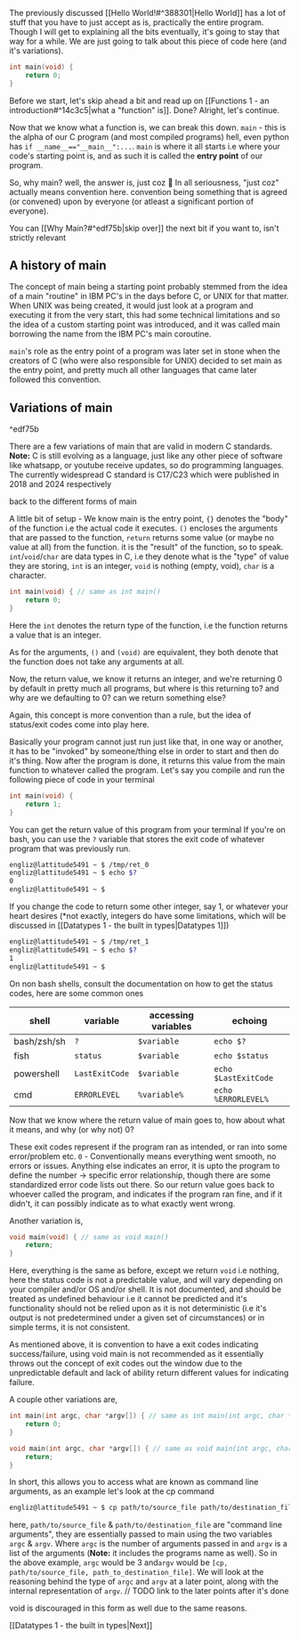 
The previously discussed [[Hello World!#^388301|Hello World]] has a lot of stuff that you have to just accept as is, practically the entire program. Though I will get to explaining all the bits eventually, it's going to stay that way for a while. We are just going to talk about this piece of code here (and it's variations).

```c
int main(void) {
	return 0;
}
```


Before we start, let's skip ahead a bit and read up on [[Functions 1 - an introduction#^14c3c5|what a "function" is]].
Done? Alright, let's continue.

Now that we know what a function is, we can break this down.
`main` - this is the alpha of our C program (and most compiled programs) hell, even python has `if __name__=="__main__":...`. 
`main` is where it all starts i.e where your code's starting point is, and as such it is called the 
**entry point** of our program.

So, why main? well, the answer is, just coz 🤷
In all seriousness, "just coz" actually means convention here. convention being something that is agreed (or convened) upon by everyone (or atleast a significant portion of everyone).

You can [[Why Main?#^edf75b|skip over]] the next bit if you want to, isn't strictly relevant
## A history of main

The concept of main being a starting point probably stemmed from the idea of a main "routine" in IBM PC's in the days before C, or UNIX for that matter. When UNIX was being created, it would just look at a program and executing it from the very start, this had some technical limitations and so the idea of a custom starting point was introduced, and it was called main borrowing the name from the IBM PC's main coroutine.

`main`'s role as the entry point of a program was later set in stone when the creators of C (who were also responsible for UNIX) decided to set main as the entry point, and pretty much all other languages that came later followed this convention.
## Variations of main
^edf75b

 There are a few variations of main that are valid in modern C standards.
 **Note:** C is still evolving as a language, just like any other piece of software like whatsapp, or youtube receive updates, so do programming languages.
 The currently widespread C standard is C17/C23 which were published in 2018 and 2024 respectively
 
back to the different forms of main

A little bit of setup - We know main is the entry point, `{}` denotes the "body" of the function i.e the actual code it executes. `()` encloses the arguments that are passed to the function, `return` returns some value (or maybe no value at all) from the function. it is the "result" of the function, so to speak. `int`/`void`/`char` are data types in C, i.e they denote what is the "type" of value they are storing, `int` is an integer, `void` is nothing (empty, void), `char` is a character.

```c
int main(void) { // same as int main()
	return 0;
}
```

Here the `int` denotes the return type of the function, i.e the function returns a value that is an integer.

As for the arguments, `()` and `(void)` are equivalent, they both denote that the function does not take any arguments at all.

Now, the return value, we know it returns an integer, and we're returning 0 by default in pretty much all programs, but where is this returning to? and why are we defaulting to 0? can we return something else?

Again, this concept is more convention than a rule, but the idea of status/exit codes come into play here.

Basically your program cannot just run just like that, in one way or another, it has to be "invoked" by someone/thing else in order to start and then do it's thing. Now after the program is done, it returns this value from the main function to whatever called the program. Let's say you compile and run the following piece of code in your terminal

```c
int main(void) {
	return 1;
}
```

You can get the return value of this program from your terminal
If you're on bash, you can use the `?` variable that stores the exit code of whatever program that was previously run.

```sh
engliz@lattitude5491 ~ $ /tmp/ret_0
engliz@lattitude5491 ~ $ echo $?
0
engliz@lattitude5491 ~ $ 
```

If you change the code to return some other integer, say 1, or whatever your heart desires
(\*not exactly, integers do have some limitations, which will be discussed in [[Datatypes 1 - the built in types|Datatypes 1]])

```sh
engliz@lattitude5491 ~ $ /tmp/ret_1
engliz@lattitude5491 ~ $ echo $?
1
engliz@lattitude5491 ~ $
```

On non bash shells, consult the documentation on how to get the status codes, here are some common ones

| shell       | variable       | accessing variables | echoing              |
| ----------- | -------------- | ------------------- | -------------------- |
| bash/zsh/sh | `?`            | `$variable`         | `echo $?`            |
| fish        | `status`       | `$variable`         | `echo $status`       |
| powershell  | `LastExitCode` | `$variable`         | `echo $LastExitCode` |
| cmd         | `ERRORLEVEL`   | `%variable%`        | `echo %ERRORLEVEL%`  |
Now that we know where the return value of main goes to, how about what it means, and why (or why not) 0?

These exit codes represent if the program ran as intended, or ran into some error/problem etc.
`0` - Conventionally means everything went smooth, no errors or issues.
Anything else indicates an error, it is upto the program to define the number -> specific error relationship, though there are some standardized error code lists out there.
So our return value goes back to whoever called the program, and indicates if the program ran fine, and if it didn't, it can possibly indicate as to what exactly went wrong.

Another variation is,
```c
void main(void) { // same as void main()
	return;
}
```

Here, everything is the same as before, except we return `void` i.e nothing, here the status code is not a predictable value, and will vary depending on your compiler and/or OS and/or shell. It is not documented, and should be treated as undefined behaviour i.e it cannot be predicted and it's functionality should not be relied upon as it is not deterministic (i.e it's output is not predetermined under a given set of circumstances) or in simple terms, it is not consistent.

As mentioned above, it is convention to have a exit codes indicating success/failure, using void main is not recommended as it essentially throws out the concept of exit codes out the window due to the unpredictable default and lack of ability return different values for indicating failure.

A couple other variations are,

```c
int main(int argc, char *argv[]) { // same as int main(int argc, char **argv)
	return 0;
}
```

```c
void main(int argc, char *argv[]) { // same as void main(int argc, char **argv)
	return;
}
```

In short, this allows you to access what are known as command line arguments, as an example let's look at the cp command

```sh
engliz@lattitude5491 ~ $ cp path/to/source_file path/to/destination_file
```

here, `path/to/source_file` & `path/to/destination_file` are "command line arguments",
they are essentially passed to main using the two variables `argc` & `argv`. Where `argc` is the number of arguments passed in and `argv` is a list of the arguments (**Note:** it includes the programs name as well). So in the above example, `argc` would be 3 and`argv` would be `[cp, path/to/source_file, path_to_destination_file]`.  We will look at the reasoning behind the type of `argc` and `argv` at a later point, along with the internal representation of `argv`. // TODO link to the later points after it's done

void is discouraged in this form as well due to the same reasons.

[[Datatypes 1 - the built in types|Next]]